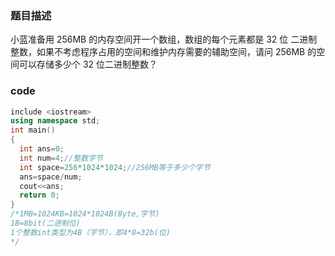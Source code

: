 ### 题目描述

小蓝准备用 256MB 的内存空间开一个数组，数组的每个元素都是 32 位 二进制整数，如果不考虑程序占用的空间和维护内存需要的辅助空间，请问 256MB 的空间可以存储多少个 32 位二进制整数？

### code
```c++
include <iostream>
using namespace std;
int main()
{
  int ans=0;
  int num=4;//整数字节
  int space=256*1024*1024;//256MB等于多少个字节
  ans=space/num;
  cout<<ans;
  return 0;
}
/*1MB=1024KB=1024*1024B(Byte,字节)
1B=8bit(二进制位)
1个整数int类型为4B（字节），即4*8=32b(位)
*/

```



